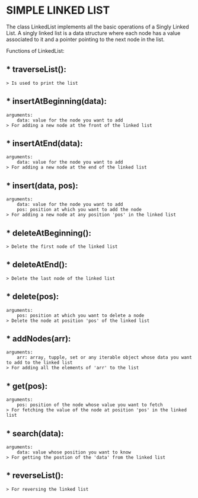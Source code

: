 # SIMPLE LINKED LIST

The class LinkedList implements all the basic operations of a Singly Linked List. A singly linked list is a data structure where each node has a value associated to it and a pointer pointing to the next node in the list.

Functions of LinkedList:
## * traverseList(): 
	> Is used to print the list

## * insertAtBeginning(data): 
	arguments:
		data: value for the node you want to add
	> For adding a new node at the front of the linked list

## * insertAtEnd(data):
	arguments:
		data: value for the node you want to add
	> For adding a new node at the end of the linked list

## * insert(data, pos):
	arguments:
		data: value for the node you want to add
		pos: position at which you want to add the node
	> For adding a new node at any position 'pos' in the linked list

## * deleteAtBeginning():
	> Delete the first node of the linked list

## * deleteAtEnd():
	> Delete the last node of the linked list

## * delete(pos):
	arguments: 
		pos: position at which you want to delete a node
	> Delete the node at position 'pos' of the linked list

## * addNodes(arr):
	arguments:
		arr: array, tupple, set or any iterable object whose data you want to add to the linked list
	> For adding all the elements of 'arr' to the list

## * get(pos):
	arguments:
		pos: position of the node whose value you want to fetch
	> For fetching the value of the node at position 'pos' in the linked list

## * search(data):
	arguments:
		data: value whose position you want to know
	> For getting the postion of the 'data' from the linked list

## * reverseList():
	> For reversing the linked list